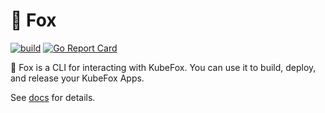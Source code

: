 # 🦊 Fox

[![build](https://github.com/xigxog/fox/actions/workflows/build.yaml/badge.svg)](https://github.com/xigxog/fox/actions/workflows/build.yaml)
[![Go Report Card](https://goreportcard.com/badge/github.com/xigxog/fox)](https://goreportcard.com/report/github.com/xigxog/fox)

🦊 Fox is a CLI for interacting with KubeFox. You can use it to build, deploy,
and release your KubeFox Apps.

See [docs](https://docs.kubefox.io/reference/fox/fox.html) for details.
